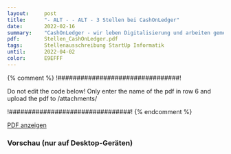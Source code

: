 ```yaml
---
layout:     post
title:      "- ALT - - ALT - 3 Stellen bei CashOnLedger"
date:       2022-02-16
summary:    "CashOnLedger - wir leben Digitalisierung und arbeiten gemeinsam mit führenden Verbänden, politischen Institutionen und innovativen Kunden an der Programmierfähigkeit unseres Geldes. Mit Hilfe von unserer Technologie lassen sich Zahlungsströme automatisieren und damit das Rückgrat für die Industry 4.0 und Machine Economy bilden. Daher liefern wir mit Begeisterung innovative Lösungen für Unternehmen, die den Sprung in die Zukunft erfolgreich gestalten wollen."
pdf:        Stellen_CashOnLedger.pdf
tags:       Stellenausschreibung StartUp Informatik
until:      2022-04-02
color:      E9EFFF
---
```


{% comment %}
!################################!

Do not edit the code below! Only enter the name of the pdf in row 6 and upload the pdf to /attachments/

!################################!
{% endcomment %}

<a class="btn btn-primary" href="{{ site.url }}/attachments/{{page.pdf}}">PDF anzeigen</a>

<h3>Vorschau (nur auf Desktop-Geräten)</h3>
<div class="d-none d-sm-block">
    <object data="{{ site.url }}/attachments/{{page.pdf}}" width="100%" height="1010" type='application/pdf'>
    </object>
</div>
